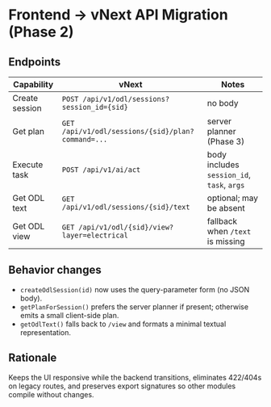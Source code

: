 # Frontend → vNext API Migration (Phase 2)

## Endpoints
| Capability | vNext | Notes |
|---|---|---|
| Create session | `POST /api/v1/odl/sessions?session_id={sid}` | no body |
| Get plan | `GET /api/v1/odl/sessions/{sid}/plan?command=...` | server planner (Phase 3) |
| Execute task | `POST /api/v1/ai/act` | body includes `session_id`, `task`, `args` |
| Get ODL text | `GET /api/v1/odl/sessions/{sid}/text` | optional; may be absent |
| Get ODL view | `GET /api/v1/odl/{sid}/view?layer=electrical` | fallback when `/text` is missing |

## Behavior changes
* `createOdlSession(id)` now uses the query-parameter form (no JSON body).
* `getPlanForSession()` prefers the server planner if present; otherwise emits a small client-side plan.
* `getOdlText()` falls back to `/view` and formats a minimal textual representation.

## Rationale
Keeps the UI responsive while the backend transitions, eliminates 422/404s on legacy routes,
and preserves export signatures so other modules compile without changes.
